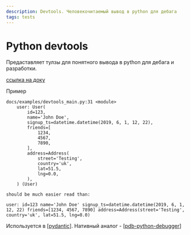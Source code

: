 ```yaml
---
description: Devtools. Человекочитаемый вывод в python для дебага
tags: tests
---
```

# Python devtools

Предаставляет тулзы для понятного вывода в python для дебага и разработки.

[ссылка на доку](https://python-devtools.helpmanual.io/)

Пример

```shell
docs/examples/devtools_main.py:31 <module>
    user: User(
        id=123,
        name='John Doe',
        signup_ts=datetime.datetime(2019, 6, 1, 12, 22),
        friends=[
            1234,
            4567,
            7890,
        ],
        address=Address(
            street='Testing',
            country='uk',
            lat=51.5,
            lng=0.0,
        ),
    ) (User)

should be much easier read than:

user: id=123 name='John Doe' signup_ts=datetime.datetime(2019, 6, 1, 12, 22) friends=[1234, 4567, 7890] address=Address(street='Testing', country='uk', lat=51.5, lng=0.0)
```

Используется в [[pydantic]]. Нативный аналог - [[pdb-python-debugger]]

[//begin]: # "Autogenerated link references for markdown compatibility"
[pydantic]: pydantic "Pydantic"
[pdb-python-debugger]: pdb-python-debugger "Pdb-python-debugger"
[//end]: # "Autogenerated link references"